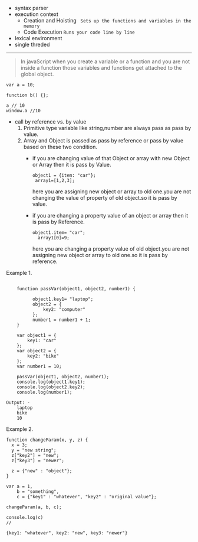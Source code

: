 - syntax parser
- execution context
   * Creation and Hoisting ` Sets up the functions and variables in the memory`
   * Code Execution        `Runs your code line by line`
- lexical environment
- single threded


------
> In javaScript when you create a variable or a function and you are not inside a function those variables and functions get
attached to the global object.

```
var a = 10;

function b() {};

a // 10
window.a //10
```

- call by reference vs. by value
  1. Primitive type variable like string,number are always pass as pass by value.
  2. Array and Object is passed as pass by reference or pass by value based on these two condition.
     - if you are changing value of that Object or array with new Object or Array then it is pass by Value.
         ```
        object1 = {item: "car"};
          array1=[1,2,3];
          ```

        here you are assigning new object or array to old one.you are not changing the value of property of old object.so it is pass by value.
        
      - if you are changing a property value of an object or array then it is pass by Reference.
        ```
        object1.item= "car";
          array1[0]=9;
          ```


        here you are changing a property value of old object.you are not assigning new object or array to old one.so it is pass by reference.
        
Example
1.
```

    function passVar(object1, object2, number1) {

          object1.key1= "laptop";
          object2 = {
              key2: "computer"
          };
          number1 = number1 + 1;
    }

    var object1 = {
        key1: "car"
    };
    var object2 = {
        key2: "bike"
    };
    var number1 = 10;

    passVar(object1, object2, number1);
    console.log(object1.key1);
    console.log(object2.key2);
    console.log(number1);

Output: -
    laptop
    bike
    10
```
Example
2.
```
function changeParam(x, y, z) {
  x = 3;
  y = "new string";
  z["key2"] = "new";
  z["key3"] = "newer";

  z = {"new" : "object"};
}

var a = 1,
    b = "something",
    c = {"key1" : "whatever", "key2" : "original value"};

changeParam(a, b, c);

console.log(c)
// 

{key1: "whatever", key2: "new", key3: "newer"}
```

